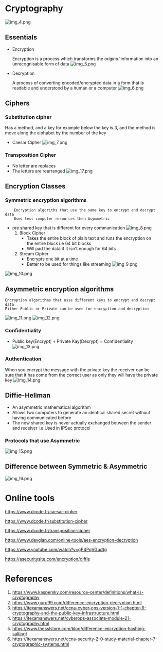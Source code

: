 # Cryptography
![img_4.png](img_4.png)

## Essentials

* Encryption
    
  
    Encryption is a process which transforms the *original* information into an unrecognisable form of data 
![img_5.png](img_5.png)
* Decryption

  
    A process of converting encoded/encrypted data in a form that is readable and understood by a human or a computer
![img_6.png](img_6.png)

## Ciphers 

### Substitution cipher
Has a method, and a key for example below the key is 3, and the method is move along the alphabet by the number of the key
* Caesar Cipher
![img_7.png](img_7.png)

### Transposition Cipher
* No letter are replaces
* The letters are rearranged
![img_17.png](img_17.png)
## Encryption Classes

### Symmetric encryption algorithms
        Encryption algoriths that use the same key to encrypt and decrypt data
        Uses less computer resources then Asymmetric
* pre shared key that is different for every communication 
![img_8.png](img_8.png)
  1. Block Cipher
        * Takes the entire block of plain text and runs the encryption on the entire block i.e 64 bit blocks
        * Will pad the data if it isn't enough for 64 bits
    2. Stream Cipher 
        * Encrypts one bit at a time
        * Better to be used for things like streaming
![img_9.png](img_9.png)

![img_10.png](img_10.png)
## Asymmetric encryption algorithms
    Encryption algorithms that usse different keys to encrypt and decrypt data
    Either Public or Private can be used for encryption and decryption

![img_11.png](img_11.png)
![img_12.png](img_12.png)
 ### Confidentiality
* Public key(Encrypt) + Private Kay(Decrypt) = Confidentiality 
![img_13.png](img_13.png)
### Authentication
When you encrypt the message with the private key the receiver can be sure that it has come from the correct user as only they will  have the private key 
![img_14.png](img_14.png)

## Diffie-Hellman
* An asymmetric mathematical algorithm
* Allows two computers to generate an identical shared secret without having communicated before
* The new shared key is never actually exchanged between the sender and receiver 
i.e Used in IPSec protocol
  
### Protocols that use Asymmetric
![img_15.png](img_15.png)

## Difference between Symmetric & Asymmetric 
![img_16.png](img_16.png)

# Online tools


https://www.dcode.fr/caesar-cipher

https://www.dcode.fr/substitution-cipher

https://www.dcode.fr/transposition-cipher

https://www.devglan.com/online-tools/aes-encryption-decryption

https://www.youtube.com/watch?v=gP4PqVGudtg

https://asecuritysite.com/encryption/diffie

# References

1. https://www.kaspersky.com/resource-center/definitions/what-is-cryptography
2. https://www.guru99.com/difference-encryption-decryption.html 
3. https://itexamanswers.net/ccna-cyber-ops-version-1-1-chapter-9-cryptography-and-the-public-key-infrastructure.html
4. https://itexamanswers.net/cyberops-associate-module-21-cryptography.html
5. https://www.thesslstore.com/blog/difference-encryption-hashing-salting/ 
6. https://itexamanswers.net/ccna-security-2-0-study-material-chapter-7-cryptographic-systems.html
